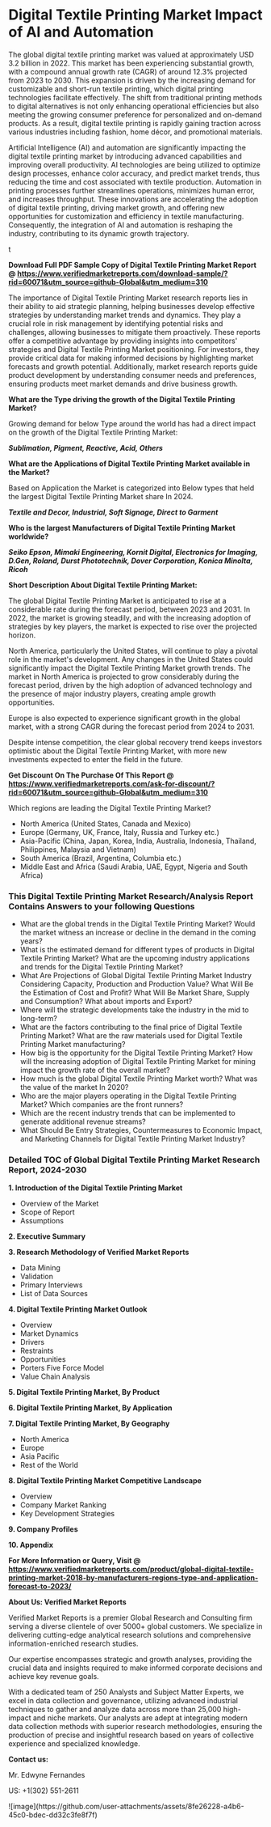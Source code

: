 <h1>Digital Textile Printing Market Impact of AI and Automation</h1><p>The global digital textile printing market was valued at approximately USD 3.2 billion in 2022. This market has been experiencing substantial growth, with a compound annual growth rate (CAGR) of around 12.3% projected from 2023 to 2030. This expansion is driven by the increasing demand for customizable and short-run textile printing, which digital printing technologies facilitate effectively. The shift from traditional printing methods to digital alternatives is not only enhancing operational efficiencies but also meeting the growing consumer preference for personalized and on-demand products. As a result, digital textile printing is rapidly gaining traction across various industries including fashion, home décor, and promotional materials.</p><p>Artificial Intelligence (AI) and automation are significantly impacting the digital textile printing market by introducing advanced capabilities and improving overall productivity. AI technologies are being utilized to optimize design processes, enhance color accuracy, and predict market trends, thus reducing the time and cost associated with textile production. Automation in printing processes further streamlines operations, minimizes human error, and increases throughput. These innovations are accelerating the adoption of digital textile printing, driving market growth, and offering new opportunities for customization and efficiency in textile manufacturing. Consequently, the integration of AI and automation is reshaping the industry, contributing to its dynamic growth trajectory.</p>t</p><p id="" class=""><strong>Download Full PDF Sample Copy of Digital Textile Printing Market Report @ <a href="https://www.verifiedmarketreports.com/download-sample/?rid=60071&utm_source=github-Global&utm_medium=310" target="_blank">https://www.verifiedmarketreports.com/download-sample/?rid=60071&utm_source=github-Global&utm_medium=310</a></strong></p><p>The importance of&nbsp;Digital Textile Printing Market research reports lies in their ability to aid strategic planning, helping businesses develop effective strategies by understanding market trends and dynamics. They play a crucial role in risk management by identifying potential risks and challenges, allowing businesses to mitigate them proactively. These reports offer a competitive advantage by providing insights into competitors' strategies and Digital Textile Printing Market positioning. For investors, they provide critical data for making informed decisions by highlighting market forecasts and growth potential. Additionally, market research reports guide product development by understanding consumer needs and preferences, ensuring products meet market demands and drive business growth.</p><p><strong>What are the&nbsp;Type driving the growth of the Digital Textile Printing Market?</strong></p><p id="" class="">Growing demand for below Type around the world has had a direct impact on the growth of the Digital Textile Printing Market:</p><em><strong>Sublimation, Pigment, Reactive, Acid, Others</strong></em></p><strong>What are the&nbsp;Applications&nbsp;of Digital Textile Printing Market available in the Market?</strong></p><p id="" class="">Based on Application the Market is categorized into Below types that held the largest Digital Textile Printing Market share In 2024.</p><em><strong>Textile and Decor, Industrial, Soft Signage, Direct to Garment</strong></em></p><strong>Who is the largest Manufacturers of Digital Textile Printing Market worldwide?</strong></p><p><em><strong>Seiko Epson, Mimaki Engineering, Kornit Digital, Electronics for Imaging, D.Gen, Roland, Durst Phototechnik, Dover Corporation, Konica Minolta, Ricoh</strong></em></p><p id="" class=""><strong>Short Description About Digital Textile Printing Market:</strong></p><p>The global Digital Textile Printing Market is anticipated to rise at a considerable rate during the forecast period, between 2023 and 2031. In 2022, the market is growing steadily, and with the increasing adoption of strategies by key players, the market is expected to rise over the projected horizon.</p><p>North America, particularly the United States, will continue to play a pivotal role in the market's development. Any changes in the United States could significantly impact the Digital Textile Printing Market growth trends. The market in North America is projected to grow considerably during the forecast period, driven by the high adoption of advanced technology and the presence of major industry players, creating ample growth opportunities.</p><p>Europe is also expected to experience significant growth in the global market, with a strong CAGR during the forecast period from 2024 to 2031.</p><p>Despite intense competition, the clear global recovery trend keeps investors optimistic about the Digital Textile Printing Market, with more new investments expected to enter the field in the future.</p><p id="" class=""><strong>Get Discount On The Purchase Of This Report @ <a href="https://www.verifiedmarketreports.com/ask-for-discount/?rid=60071&utm_source=github-Global&utm_medium=310" target="_blank">https://www.verifiedmarketreports.com/ask-for-discount/?rid=60071&utm_source=github-Global&utm_medium=310</a></strong></p>Which regions are leading the Digital Textile Printing Market?</p><ul><li>North America (United States, Canada and Mexico)</li><li>Europe (Germany, UK, France, Italy, Russia and Turkey etc.)</li><li>Asia-Pacific (China, Japan, Korea, India, Australia, Indonesia, Thailand, Philippines, Malaysia and Vietnam)</li><li>South America (Brazil, Argentina, Columbia etc.)</li><li>Middle East and Africa (Saudi Arabia, UAE, Egypt, Nigeria and South Africa)</li></ul><h3 id="" class="">This Digital Textile Printing Market Research/Analysis Report Contains Answers to your following Questions</h3><ul><li>What are the global trends in the Digital Textile Printing Market? Would the market witness an increase or decline in the demand in the coming years?</li><li>What is the estimated demand for different types of products in Digital Textile Printing Market? What are the upcoming industry applications and trends for the Digital Textile Printing Market?</li><li>What Are Projections of Global Digital Textile Printing Market Industry Considering Capacity, Production and Production Value? What Will Be the Estimation of Cost and Profit? What Will Be Market Share, Supply and Consumption? What about imports and Export?</li><li>Where will the strategic developments take the industry in the mid to long-term?</li><li>What are the factors contributing to the final price of Digital Textile Printing Market? What are the raw materials used for Digital Textile Printing Market manufacturing?</li><li>How big is the opportunity for the Digital Textile Printing Market? How will the increasing adoption of Digital Textile Printing Market for mining impact the growth rate of the overall market?</li><li>How much is the global Digital Textile Printing Market worth? What was the value of the market In 2020?</li><li>Who are the major players operating in the Digital Textile Printing Market? Which companies are the front runners?</li><li>Which are the recent industry trends that can be implemented to generate additional revenue streams?</li><li>What Should Be Entry Strategies, Countermeasures to Economic Impact, and Marketing Channels for Digital Textile Printing Market Industry?</li></ul><h3 id="" class="">Detailed TOC of Global Digital Textile Printing Market Research Report, 2024-2030</h3><p id="" class=""><strong>1. Introduction of the Digital Textile Printing Market</strong></p><ul><li>Overview of the Market</li><li>Scope of Report</li><li>Assumptions</li></ul><p id="" class=""><strong>2. Executive Summary</strong></p><p id="" class=""><strong>3. Research Methodology of Verified Market Reports</strong></p><ul><li>Data Mining</li><li>Validation</li><li>Primary Interviews</li><li>List of Data Sources</li></ul><p id="" class=""><strong>4. Digital Textile Printing Market Outlook</strong></p><ul><li>Overview</li><li>Market Dynamics</li><li>Drivers</li><li>Restraints</li><li>Opportunities</li><li>Porters Five Force Model</li><li>Value Chain Analysis</li></ul><p id="" class=""><strong>5. Digital Textile Printing Market, By Product</strong></p><p id="" class=""><strong>6. Digital Textile Printing Market, By Application</strong></p><p id="" class=""><strong>7. Digital Textile Printing Market, By Geography</strong></p><ul><li>North America</li><li>Europe</li><li>Asia Pacific</li><li>Rest of the World</li></ul><p id="" class=""><strong>8. Digital Textile Printing Market Competitive Landscape</strong></p><ul><li>Overview</li><li>Company Market Ranking</li><li>Key Development Strategies</li></ul><p id="" class=""><strong>9. Company Profiles</strong></p><p id="" class=""><strong>10. Appendix</strong></p><p id="" class=""><strong>For More Information or Query, Visit @ <a href="https://www.verifiedmarketreports.com/product/global-digital-textile-printing-market-2018-by-manufacturers-regions-type-and-application-forecast-to-2023/" target="_blank">https://www.verifiedmarketreports.com/product/global-digital-textile-printing-market-2018-by-manufacturers-regions-type-and-application-forecast-to-2023/</a></strong></p><p id="" class=""><strong>About Us: Verified Market Reports</strong></p><p id="" class="">Verified Market Reports is a premier Global Research and Consulting firm serving a diverse clientele of over 5000+ global customers. We specialize in delivering cutting-edge analytical research solutions and comprehensive information-enriched research studies.</p><p id="" class="">Our expertise encompasses strategic and growth analyses, providing the crucial data and insights required to make informed corporate decisions and achieve key revenue goals.</p><p id="" class="">With a dedicated team of 250 Analysts and Subject Matter Experts, we excel in data collection and governance, utilizing advanced industrial techniques to gather and analyze data across more than 25,000 high-impact and niche markets. Our analysts are adept at integrating modern data collection methods with superior research methodologies, ensuring the production of precise and insightful research based on years of collective experience and specialized knowledge.</p><p id="" class=""><strong>Contact us:</strong></p><p id="" class="">Mr. Edwyne Fernandes</p><p id="" class="">US: +1(302) 551-2611</p>
![image](https://github.com/user-attachments/assets/8fe26228-a4b6-45c0-bdec-dd32c3fe8f7f)

